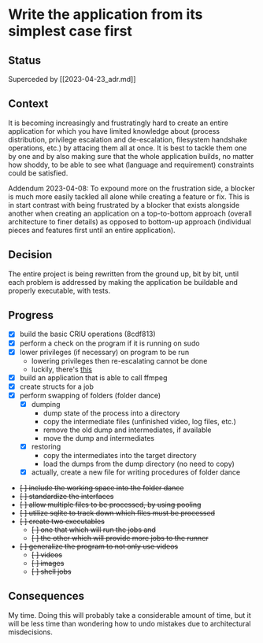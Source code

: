 # Write the application from its simplest case first

## Status

Superceded by [[2023-04-23_adr.md]]

## Context

It is becoming increasingly and frustratingly hard to create an entire application for which you have limited knowledge about (process distribution, privilege escalation and de-escalation, filesystem handshake operations, etc.) by attacing them all at once. It is best to tackle them one by one and by also making sure that the whole application builds, no matter how shoddy, to be able to see what (language and requirement) constraints could be satisfied.

Addendum 2023-04-08: To expound more on the frustration side, a blocker is much more easily tackled all alone while creating a feature or fix. This is in start contrast with being frustrated by a blocker that exists alongside another when creating an application on a top-to-bottom approach (overall architecture to finer details) as opposed to bottom-up approach (individual pieces and features first until an entire application).

## Decision

The entire project is being rewritten from the ground up, bit by bit, until each problem is addressed by making the application be buildable and properly executable, with tests.

## Progress

- [x] build the basic CRIU operations (8cdf813)
- [x] perform a check on the program if it is running on sudo
- [x] lower privileges (if necessary) on program to be run
  - lowering privileges then re-escalating cannot be done
  - luckily, there's [this](https://doc.rust-lang.org/std/os/unix/process/trait.CommandExt.html)
- [x] build an application that is able to call ffmpeg
- [x] create structs for a job
- [x] perform swapping of folders (folder dance)
  - [x] dumping
    - dump state of the process into a directory
    - copy the intermediate files (unfinished video, log files, etc.)
    - remove the old dump and intermediates, if available
    - move the dump and intermediates
  - [x] restoring
    - copy the intermediates into the target directory
    - load the dumps from the dump directory (no need to copy)
  - [x] actually, create a new file for writing procedures of folder dance
- ~~[ ] include the working space into the folder dance~~
- ~~[ ] standardize the interfaces~~
- ~~[ ] allow multiple files to be processed, by using pooling~~
- ~~[ ] utilize sqlite to track down which files must be processed~~
- ~~[ ] create two executables~~
  - ~~[ ] one that which will run the jobs and~~
  - ~~[ ] the other which will provide more jobs to the runner~~
- ~~[ ] generalize the program to not only use videos~~
  - ~~[ ] videos~~
  - ~~[ ] images~~
  - ~~[ ] shell jobs~~

## Consequences

My time. Doing this will probably take a considerable amount of time, but it will be less time than wondering how to undo mistakes due to architectural misdecisions.
